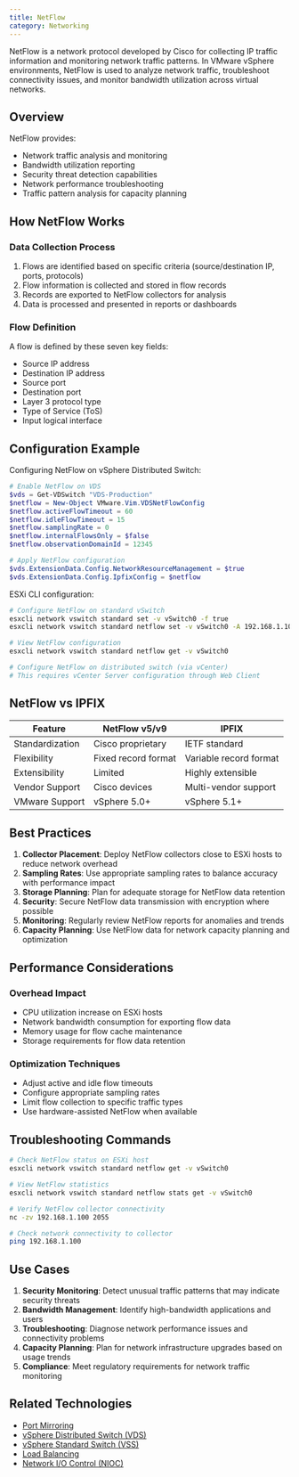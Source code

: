 ```yaml
---
title: NetFlow
category: Networking
---
```


NetFlow is a network protocol developed by Cisco for collecting IP traffic information and monitoring network traffic patterns. In VMware vSphere environments, NetFlow is used to analyze network traffic, troubleshoot connectivity issues, and monitor bandwidth utilization across virtual networks.

## Overview

NetFlow provides:
- Network traffic analysis and monitoring
- Bandwidth utilization reporting
- Security threat detection capabilities
- Network performance troubleshooting
- Traffic pattern analysis for capacity planning

## How NetFlow Works

### Data Collection Process
1. Flows are identified based on specific criteria (source/destination IP, ports, protocols)
2. Flow information is collected and stored in flow records
3. Records are exported to NetFlow collectors for analysis
4. Data is processed and presented in reports or dashboards

### Flow Definition
A flow is defined by these seven key fields:
- Source IP address
- Destination IP address
- Source port
- Destination port
- Layer 3 protocol type
- Type of Service (ToS)
- Input logical interface

## Configuration Example

Configuring NetFlow on vSphere Distributed Switch:

```powershell
# Enable NetFlow on VDS
$vds = Get-VDSwitch "VDS-Production"
$netflow = New-Object VMware.Vim.VDSNetFlowConfig
$netflow.activeFlowTimeout = 60
$netflow.idleFlowTimeout = 15
$netflow.samplingRate = 0
$netflow.internalFlowsOnly = $false
$netflow.observationDomainId = 12345

# Apply NetFlow configuration
$vds.ExtensionData.Config.NetworkResourceManagement = $true
$vds.ExtensionData.Config.IpfixConfig = $netflow
```

ESXi CLI configuration:

```bash
# Configure NetFlow on standard vSwitch
esxcli network vswitch standard set -v vSwitch0 -f true
esxcli network vswitch standard netflow set -v vSwitch0 -A 192.168.1.100 -p 2055 -e true

# View NetFlow configuration
esxcli network vswitch standard netflow get -v vSwitch0

# Configure NetFlow on distributed switch (via vCenter)
# This requires vCenter Server configuration through Web Client
```

## NetFlow vs IPFIX

| Feature | NetFlow v5/v9 | IPFIX |
|---------|---------------|-------|
| Standardization | Cisco proprietary | IETF standard |
| Flexibility | Fixed record format | Variable record format |
| Extensibility | Limited | Highly extensible |
| Vendor Support | Cisco devices | Multi-vendor support |
| VMware Support | vSphere 5.0+ | vSphere 5.1+ |

## Best Practices

1. **Collector Placement**: Deploy NetFlow collectors close to ESXi hosts to reduce network overhead
2. **Sampling Rates**: Use appropriate sampling rates to balance accuracy with performance impact
3. **Storage Planning**: Plan for adequate storage for NetFlow data retention
4. **Security**: Secure NetFlow data transmission with encryption where possible
5. **Monitoring**: Regularly review NetFlow reports for anomalies and trends
6. **Capacity Planning**: Use NetFlow data for network capacity planning and optimization

## Performance Considerations

### Overhead Impact
- CPU utilization increase on ESXi hosts
- Network bandwidth consumption for exporting flow data
- Memory usage for flow cache maintenance
- Storage requirements for flow data retention

### Optimization Techniques
- Adjust active and idle flow timeouts
- Configure appropriate sampling rates
- Limit flow collection to specific traffic types
- Use hardware-assisted NetFlow when available

## Troubleshooting Commands

```bash
# Check NetFlow status on ESXi host
esxcli network vswitch standard netflow get -v vSwitch0

# View NetFlow statistics
esxcli network vswitch standard netflow stats get -v vSwitch0

# Verify NetFlow collector connectivity
nc -zv 192.168.1.100 2055

# Check network connectivity to collector
ping 192.168.1.100
```

## Use Cases

1. **Security Monitoring**: Detect unusual traffic patterns that may indicate security threats
2. **Bandwidth Management**: Identify high-bandwidth applications and users
3. **Troubleshooting**: Diagnose network performance issues and connectivity problems
4. **Capacity Planning**: Plan for network infrastructure upgrades based on usage trends
5. **Compliance**: Meet regulatory requirements for network traffic monitoring

## Related Technologies

- [Port Mirroring](/glossary/port-mirroring)
- [vSphere Distributed Switch (VDS)](/glossary/vsphere-distributed-switch-vds)
- [vSphere Standard Switch (VSS)](/glossary/vsphere-standard-switch-vss)
- [Load Balancing](/glossary/load-balancing)
- [Network I/O Control (NIOC)](/glossary/network-i-o-control-nioc)